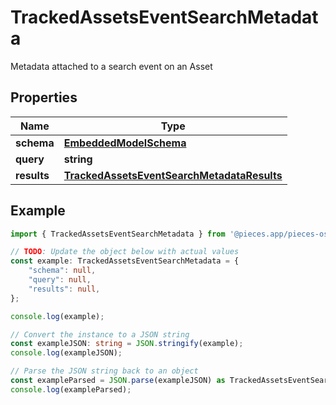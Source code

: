 
# TrackedAssetsEventSearchMetadata

Metadata attached to a search event on an Asset

## Properties

Name | Type
------------ | -------------
**schema** | [**EmbeddedModelSchema**](EmbeddedModelSchema)
**query** | **string**
**results** | [**TrackedAssetsEventSearchMetadataResults**](TrackedAssetsEventSearchMetadataResults)

## Example

```typescript
import { TrackedAssetsEventSearchMetadata } from '@pieces.app/pieces-os-client';

// TODO: Update the object below with actual values
const example: TrackedAssetsEventSearchMetadata = {
    "schema": null,
    "query": null,
    "results": null,
};

console.log(example);

// Convert the instance to a JSON string
const exampleJSON: string = JSON.stringify(example);
console.log(exampleJSON);

// Parse the JSON string back to an object
const exampleParsed = JSON.parse(exampleJSON) as TrackedAssetsEventSearchMetadata;
console.log(exampleParsed);
```


